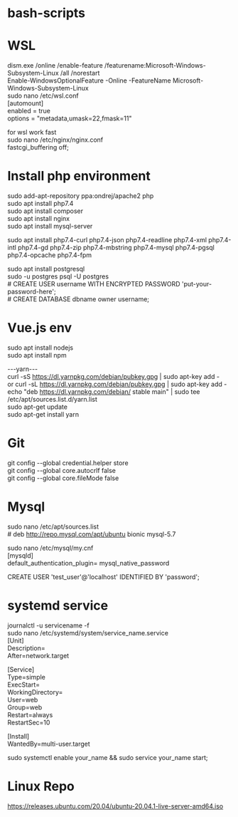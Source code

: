 # bash-scripts
# WSL  
dism.exe /online /enable-feature /featurename:Microsoft-Windows-Subsystem-Linux /all /norestart  
Enable-WindowsOptionalFeature -Online -FeatureName Microsoft-Windows-Subsystem-Linux  
sudo nano /etc/wsl.conf  
[automount]  
enabled = true  
options = "metadata,umask=22,fmask=11"  
  
  for wsl work fast  
sudo nano /etc/nginx/nginx.conf  
fastcgi_buffering off;  
# Install php environment
sudo add-apt-repository ppa:ondrej/apache2 php  
sudo apt install php7.4  
sudo apt install composer  
sudo apt install nginx  
sudo apt install mysql-server   
  
sudo apt install php7.4-curl php7.4-json php7.4-readline php7.4-xml php7.4-intl php7.4-gd php7.4-zip php7.4-mbstring php7.4-mysql php7.4-pgsql php7.4-opcache php7.4-fpm  
  
sudo apt install postgresql  
sudo -u postgres psql -U postgres  
  \# CREATE USER username WITH ENCRYPTED PASSWORD 'put-your-password-here';  
  \# CREATE DATABASE dbname owner username;  
  
# Vue.js env  
sudo apt install nodejs  
sudo apt install npm  
  
---yarn---  
curl -sS https://dl.yarnpkg.com/debian/pubkey.gpg | sudo apt-key add -  
or curl -sL https://dl.yarnpkg.com/debian/pubkey.gpg | sudo apt-key add -  
echo "deb https://dl.yarnpkg.com/debian/ stable main" | sudo tee /etc/apt/sources.list.d/yarn.list  
sudo apt-get update  
sudo apt-get install yarn  
  
# Git  
git config --global credential.helper store  
git config --global core.autocrlf false  
git config --global core.fileMode false  
  
# Mysql
sudo nano /etc/apt/sources.list  
 \# deb http://repo.mysql.com/apt/ubuntu bionic mysql-5.7
  
sudo nano /etc/mysql/my.cnf  
[mysqld]  
default_authentication_plugin= mysql_native_password  
  
CREATE USER 'test_user'@'localhost' IDENTIFIED BY 'password';  
  
# systemd service
journalctl -u servicename -f  
sudo nano /etc/systemd/system/service_name.service  
[Unit]  
Description=  
After=network.target  
  
[Service]  
Type=simple  
ExecStart=  
WorkingDirectory=  
User=web  
Group=web  
Restart=always  
RestartSec=10  
  
[Install]  
WantedBy=multi-user.target  
  
sudo systemctl enable your_name && sudo service your_name start;  
# Linux Repo
https://releases.ubuntu.com/20.04/ubuntu-20.04.1-live-server-amd64.iso
